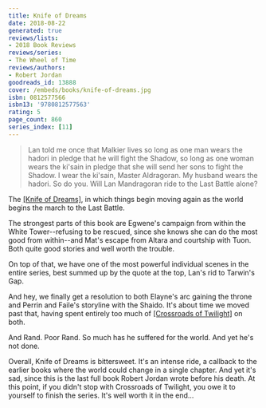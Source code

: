 ```yaml
---
title: Knife of Dreams
date: 2018-08-22
generated: true
reviews/lists:
- 2018 Book Reviews
reviews/series:
- The Wheel of Time
reviews/authors:
- Robert Jordan
goodreads_id: 13888
cover: /embeds/books/knife-of-dreams.jpg
isbn: 0812577566
isbn13: '9780812577563'
rating: 5
page_count: 860
series_index: [11]
---
```

> Lan told me once that Malkier lives so long as one man wears the hadori in pledge that he will fight the Shadow, so long as one woman wears the ki'sain in pledge that she will send her sons to fight the Shadow. I wear the ki'sain, Master Aldragoran. My husband wears the hadori. So do you. Will Lan Mandragoran ride to the Last Battle alone?  

The [[Knife of Dreams]](), in which things begin moving again as the world begins the march to the Last Battle.  

<!--more-->

The strongest parts of this book are Egwene's campaign from within the White Tower--refusing to be rescued, since she knows she can do the most good from within--and Mat's escape from Altara and courtship with Tuon. Both quite good stories and well worth the trouble.  

On top of that, we have one of the most powerful individual scenes in the entire series, best summed up by the quote at the top, Lan's rid to Tarwin's Gap.  

And hey, we finally get a resolution to both Elayne's arc gaining the throne and Perrin and Faile's storyline with the Shaido. It's about time we moved past that, having spent entirely too much of [[Crossroads of Twilight]]() on both.  

And Rand. Poor Rand. So much has he suffered for the world. And yet he's not done.  

Overall, Knife of Dreams is bittersweet. It's an intense ride, a callback to the earlier books where the world could change in a single chapter. And yet it's sad, since this is the last full book Robert Jordan wrote before his death. At this point, if you didn't stop with Crossroads of Twilight, you owe it to yourself to finish the series. It's well worth it in the end...